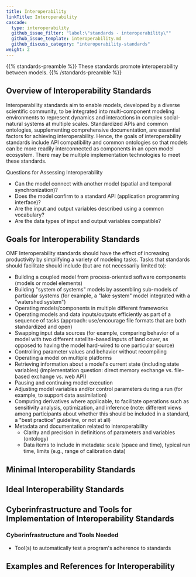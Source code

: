 ```yaml
---
title: Interoperability
linkTitle: Interoperability
cascade:
  type: interoperability
  github_issue_filter: "label:\"standards - interoperability\""
  github_issue_template: interoperability.md
  github_discuss_category: "interoperability-standards"
weight: 2
---
```


{{% standards-preamble %}}
These standards promote interoperability between models.
{{% /standards-preamble %}}

## Overview of Interoperability Standards

Interoperability standards aim to enable models, developed by a diverse scientific community, to be integrated into multi-component modeling environments to represent dynamics and interactions in complex social-natural systems at multiple scales. Standardized APIs and common ontologies, supplementing comprehensive documentation, are essential factors for achieving interoperability. Hence, the goals of interoperability standards include API compatibility and common ontologies so that models can be more readily interconnected as components in an open model ecosystem. There may be multiple implementation technologies to meet these standards.  

Questions for Assessing Interoperability 
- Can the model connect with another model (spatial and temporal synchronization)? 
- Does the model confirm to a standard API (application programming interface)?
- Are the input and output variables described using a common vocabulary? 
- Are the data types of input and output variables compatible?

## Goals for Interoperability Standards

OMF Interoperability standards should have the effect of increasing productivity by simplifying a variety of modeling tasks. Tasks that standards should facilitate should include (but are not necessarily limited to):
- Building a coupled model from process-oriented software components (models or model elements)
- Building "system of systems" models by assembling sub-models of particular systems (for example, a "lake system" model integrated with a "watershed system")
- Operating models/components in multiple different frameworks
- Operating models and data inputs/outputs efficiently as part of a sequence of tasks (approach: use/encourage file formats that are both standardized and open)
- Swapping input data sources (for example, comparing behavior of a model with two different satellite-based inputs of land cover, as opposed to having the model hard-wired to one particular source)
- Controlling parameter values and behavior without recompiling
- Operating a model on multiple platforms
- Retrieving information about a model's current state (including state variables) (implementation question: direct memory exchange vs. file-based exchange vs. web API)
- Pausing and continuing model execution
- Adjusting model variables and/or control parameters during a run (for example, to support data assimilation)
- Computing derivatives where applicable, to facilitate operations such as sensitivity analysis, optimization, and inference (note: different views among participants about whether this should be included in a standard, a "best practice" guideline, or not at all)
- Metadata and documentation related to interoperability
  - Clarity and precision in definitions of parameters and variables (ontology)
  - Data items to include in metadata: scale (space and time), typical run time, limits (e.g., range of calibration data)

## Minimal Interoperability Standards

## Ideal Interoperability Standards

## Cyberinfrastructure and Tools for Implementation of Interoperability Standards

### Cyberinfrastructure and Tools Needed

- Tool(s) to automatically test a program's adherence to standards

## Examples and References for Interoperability

